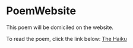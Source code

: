 # PoemWebsite
This poem will be domiciled on the website.


To read the poem, click the link below:
[The Haiku](https://42n8dzydoo.github.io/PoemWebsite/poem.txt)
